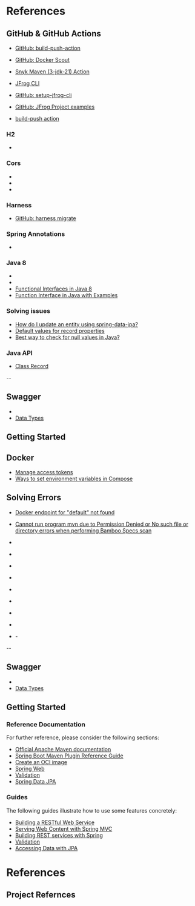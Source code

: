 # References

## GitHub & GitHub Actions
- [GitHub: build-push-action](https://github.com/docker/build-push-action)
- [GitHub: Docker Scout](https://github.com/marketplace/actions/docker-scout)
- [Snyk Maven (3-jdk-21) Action](https://github.com/snyk/actions/tree/master/maven-3-jdk-21)

- [JFrog CLI](https://docs.jfrog-applications.jfrog.io/jfrog-applications/jfrog-cli)
- [GitHub: setup-jfrog-cli](https://github.com/jfrog/setup-jfrog-cli/tree/master)
- [GitHub: JFrog Project examples](https://github.com/jfrog/project-examples/tree/master)
- [build-push action](https://github.com/docker/build-push-action)


### H2
- [](https://www.baeldung.com/spring-boot-h2-database)

### Cors
- [](https://spring.io/guides/gs/rest-service-cors/)
- [](https://www.baeldung.com/spring-cors)
- [](https://www.demo2s.com/java/spring-corsregistry-addmapping-string-pathpattern.html)



### Harness
- [GitHub: harness migrate](https://github.com/harness/harness-migrate)


### Spring Annotations
- [](https://codingnconcepts.com/spring-boot/spring-value-annotation/)

### Java 8
- [](https://www.programmergirl.com/convert-list-array-java)
- [](https://www.javatpoint.com/how-to-convert-string-to-string-array-in-java)
- [Functional Interfaces in Java 8](https://www.baeldung.com/java-8-functional-interfaces)
- [Function Interface in Java with Examples](https://www.geeksforgeeks.org/function-interface-in-java-with-examples/)


### Solving issues
- [How do I update an entity using spring-data-jpa?](https://stackoverflow.com/questions/11881479/how-do-i-update-an-entity-using-spring-data-jpa)
- [Default values for record properties](https://stackoverflow.com/questions/73646644/default-values-for-record-properties)
- [Best way to check for null values in Java?](https://stackoverflow.com/questions/17302256/best-way-to-check-for-null-values-in-java)

### Java API
- [Class Record](https://docs.oracle.com/en/java/javase/17/docs/api/java.base/java/lang/Record.html#:%7E:text=For%20all%20record,equals(copy).)

--

## Swagger

- [](https://swagger.io/docs/specification/media-types/)
- [Data Types](https://swagger.io/docs/specification/data-models/data-types/)


## Getting Started


## Docker 
- [Manage access tokens](https://docs.docker.com/docker-hub/access-tokens/)
- [Ways to set environment variables in Compose](https://docs.docker.com/compose/environment-variables/set-environment-variables/)


## Solving Errors

- [Docker endpoint for "default" not found](https://stackoverflow.com/questions/74804296/docker-endpoint-for-default-not-found)
- [Cannot run program mvn due to Permission Denied or No such file or directory errors when performing Bamboo Specs scan](https://confluence.atlassian.com/bamkb/cannot-run-program-mvn-due-to-permission-denied-or-no-such-file-or-directory-errors-when-performing-bamboo-specs-scan-1055002515.html)



- [](https://www.baeldung.com/ops/dockerfile-env-variable)

- [](https://vsupalov.com/docker-arg-env-variable-guide/)


- [](https://spring.io/guides/gs/rest-service-cors/)

- [](https://www.baeldung.com/spring-cors)

- [](https://www.demo2s.com/java/spring-corsregistry-addmapping-string-pathpattern.html)

- [](https://codingnconcepts.com/spring-boot/spring-value-annotation/)

- [](https://www.programmergirl.com/convert-list-array-java)

- [](https://www.javatpoint.com/how-to-convert-string-to-string-array-in-java)

- [](https://refine.dev/blog/docker-build-args-and-env-vars/)
-[](https://phoenixnap.com/kb/docker-environment-variables)

--

## Swagger

- [](https://swagger.io/docs/specification/media-types/)
- [Data Types](https://swagger.io/docs/specification/data-models/data-types/)


## Getting Started

### Reference Documentation
For further reference, please consider the following sections:

* [Official Apache Maven documentation](https://maven.apache.org/guides/index.html)
* [Spring Boot Maven Plugin Reference Guide](https://docs.spring.io/spring-boot/docs/2.7.4/maven-plugin/reference/html/)
* [Create an OCI image](https://docs.spring.io/spring-boot/docs/2.7.4/maven-plugin/reference/html/#build-image)
* [Spring Web](https://docs.spring.io/spring-boot/docs/2.7.4/reference/htmlsingle/#web)
* [Validation](https://docs.spring.io/spring-boot/docs/2.7.4/reference/htmlsingle/#io.validation)
* [Spring Data JPA](https://docs.spring.io/spring-boot/docs/2.7.4/reference/htmlsingle/#data.sql.jpa-and-spring-data)

### Guides
The following guides illustrate how to use some features concretely:

* [Building a RESTful Web Service](https://spring.io/guides/gs/rest-service/)
* [Serving Web Content with Spring MVC](https://spring.io/guides/gs/serving-web-content/)
* [Building REST services with Spring](https://spring.io/guides/tutorials/rest/)
* [Validation](https://spring.io/guides/gs/validating-form-input/)
* [Accessing Data with JPA](https://spring.io/guides/gs/accessing-data-jpa/)


# References

## Project Refernces


